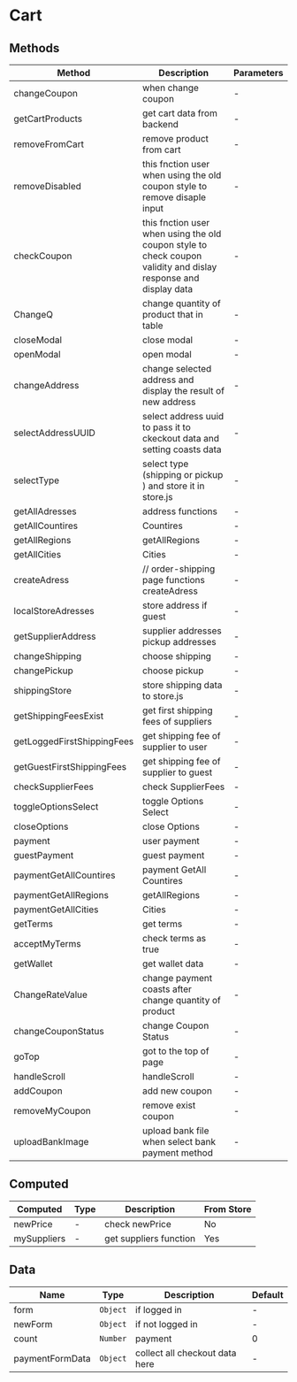 # Cart

## Methods

<!-- @vuese:Cart:methods:start -->
|Method|Description|Parameters|
|---|---|---|
|changeCoupon|when change coupon|-|
|getCartProducts|get cart data from backend|-|
|removeFromCart|remove product from cart|-|
|removeDisabled|this fnction user when using the old coupon style to remove disaple input|-|
|checkCoupon|this fnction user when using the old coupon style to check coupon validity and dislay response and display data|-|
|ChangeQ|change quantity of product that in table|-|
|closeModal|close modal|-|
|openModal|open modal|-|
|changeAddress|change selected address and display the result of new address|-|
|selectAddressUUID|select address uuid to pass it to ckeckout data and setting coasts data|-|
|selectType|select type (shipping or pickup ) and store it in store.js|-|
|getAllAdresses|address functions|-|
|getAllCountires|Countires|-|
|getAllRegions|getAllRegions|-|
|getAllCities|Cities|-|
|createAdress|// order-shipping page functions createAdress|-|
|localStoreAdresses|store address if guest|-|
|getSupplierAddress|supplier addresses pickup addresses|-|
|changeShipping|choose shipping|-|
|changePickup|choose pickup|-|
|shippingStore|store shipping data to store.js|-|
|getShippingFeesExist|get first shipping fees of suppliers|-|
|getLoggedFirstShippingFees|get shipping fee of supplier to user|-|
|getGuestFirstShippingFees|get shipping fee of supplier to guest|-|
|checkSupplierFees|check SupplierFees|-|
|toggleOptionsSelect|toggle Options Select|-|
|closeOptions|close Options|-|
|payment|user payment|-|
|guestPayment|guest  payment|-|
|paymentGetAllCountires|payment GetAll Countires|-|
|paymentGetAllRegions|getAllRegions|-|
|paymentGetAllCities|Cities|-|
|getTerms|get terms|-|
|acceptMyTerms|check terms as true|-|
|getWallet|get wallet data|-|
|ChangeRateValue|change payment coasts after change quantity of product|-|
|changeCouponStatus|change Coupon Status|-|
|goTop|got to the top of page|-|
|handleScroll|handleScroll|-|
|addCoupon|add new coupon|-|
|removeMyCoupon|remove exist coupon|-|
|uploadBankImage|upload bank file when select bank payment method|-|

<!-- @vuese:Cart:methods:end -->


## Computed

<!-- @vuese:Cart:computed:start -->
|Computed|Type|Description|From Store|
|---|---|---|---|
|newPrice|-|check newPrice|No|
|mySuppliers|-|get suppliers function|Yes|

<!-- @vuese:Cart:computed:end -->


## Data

<!-- @vuese:Cart:data:start -->
|Name|Type|Description|Default|
|---|---|---|---|
|form|`Object`|if logged in|-|
|newForm|`Object`|if not logged in|-|
|count|`Number`|payment|0|
|paymentFormData|`Object`|collect all checkout data here|-|

<!-- @vuese:Cart:data:end -->


